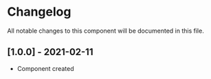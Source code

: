 # Changelog
All notable changes to this component will be documented in this file.

## [1.0.0] - 2021-02-11
- Component created
